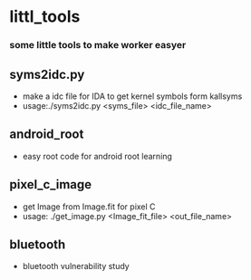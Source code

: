# littl_tools
### some little tools to make worker easyer

## syms2idc.py
- make a idc file for IDA to get kernel symbols form kallsyms
- usage:./syms2idc.py \<syms\_file\> \<idc\_file\_name>


## android_root
- easy root code for android root learning

## pixel_c_image
- get Image from Image.fit for pixel C
- usage: ./get_image.py \<Image_fit\_file\> \<out\_file\_name>


## bluetooth
- bluetooth vulnerability study